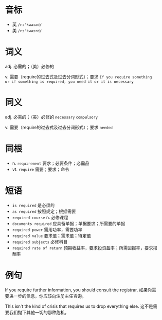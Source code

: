 # 音标

- 英 `/rɪ'kwaɪəd/`
- 美 `/rɪ'kwaɪrd/`

# 词义

adj. 必需的；（美）必修的


v. 需要（require的过去式及过去分词形式）；要求
`If you require something or if something is required, you need it or it is necessary`

# 同义

adj. 必需的；（美）必修的
`necessary` `compulsory`

v. 需要（require的过去式及过去分词形式）；要求
`needed`

# 同根

- n. `requirement` 要求；必要条件；必需品
- vt. `require` 需要；要求；命令

# 短语

- `is required` 是必须的
- `as required` 按照规定；根据需要
- `required course` n. 必修课程
- `documents required` 应具备单据；单据要求；所需要的单据
- `required power` 需用功率，需要功率
- `required value` 要求值；需求值；待定值
- `required subjects` 必修科目
- `required rate of return` 预期收益率，要求投资盈率；所需回报率，要求报酬率

# 例句

If you require further information, you should consult the registrar.
如果你需要进一步的信息，你应该向注册主任咨询。

This isn't the kind of crisis that requires us to drop everything else.
这不是需要我们抛下其他一切的那种危机。


